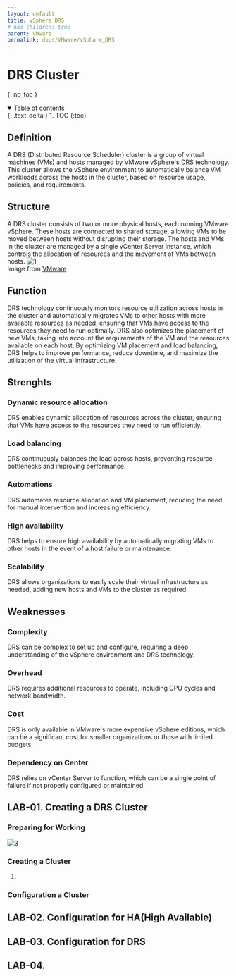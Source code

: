 ```yaml
---
layout: default
title: vSphere DRS 
# has_children: true
parent: VMware
permalink: docs/VMware/vSphare_DRS
---
```


# DRS Cluster
{: no_toc }

<details open markdown="block">  
  <summary>
    Table of contents
  </summary>
  {: .text-delta }
1. TOC  
{:toc}
</details>

## Definition  

A DRS (Distributed Resource Scheduler) cluster is a group of virtual machines (VMs) and hosts managed by VMware vSphere's DRS technology. This cluster allows the vSphere environment to automatically balance VM workloads across the hosts in the cluster, based on resource usage, policies, and requirements.  

## Structure  

A DRS cluster consists of two or more physical hosts, each running VMware vSphere. These hosts are connected to shared storage, allowing VMs to be moved between hosts without disrupting their storage. The hosts and VMs in the cluster are managed by a single vCenter Server instance, which controls the allocation of resources and the movement of VMs between hosts.
![1](/docs/VMware/DRS_Cluster/1.jpg)  
Image from [VMware](https://www.google.com/url?sa=i&url=https%3A%2F%2Fwww.vmware.com%2Fproducts%2Fvsphere%2Fdrs-dpm.html&psig=AOvVaw3kTRqZw8IjBba545v1IhIV&ust=1677567011563000&source=images&cd=vfe&ved=0CBEQjhxqFwoTCODimqCOtf0CFQAAAAAdAAAAABAQ)

## Function  

DRS technology continuously monitors resource utilization across hosts in the cluster and automatically migrates VMs to other hosts with more available resources as needed, ensuring that VMs have access to the resources they need to run optimally. DRS also optimizes the placement of new VMs, taking into account the requirements of the VM and the resources available on each host. By optimizing VM placement and load balancing, DRS helps to improve performance, reduce downtime, and maximize the utilization of the virtual infrastructure.  
<!-- ![2](/docs/VMware/DRS_Cluster/2.png)   -->

## Strenghts

### Dynamic resource allocation  

DRS enables dynamic allocation of resources across the cluster, ensuring that VMs have access to the resources they need to run efficiently.

### Load balancing

DRS continuously balances the load across hosts, preventing resource bottlenecks and improving performance.

### Automations  

DRS automates resource allocation and VM placement, reducing the need for manual intervention and increasing efficiency.  

### High availability  

DRS helps to ensure high availability by automatically migrating VMs to other hosts in the event of a host failure or maintenance.

### Scalability  

DRS allows organizations to easily scale their virtual infrastructure as needed, adding new hosts and VMs to the cluster as required.  

## Weaknesses

### Complexity  

DRS can be complex to set up and configure, requiring a deep understanding of the vSphere environment and DRS technology.

### Overhead

DRS requires additional resources to operate, including CPU cycles and network bandwidth.  

### Cost  

DRS is only available in VMware's more expensive vSphere editions, which can be a significant cost for smaller organizations or those with limited budgets.

### Dependency on Center  

DRS relies on vCenter Server to function, which can be a single point of failure if not properly configured or maintained.

## LAB-01. Creating a DRS Cluster

### Preparing for Working  

![3](/docs/VMware/DRS_Cluster/3.png)

### Creating a Cluster  

1. 

### Configuration a Cluster  

## LAB-02. Configuration for HA(High Available)  

## LAB-03. Configuration for DRS

## LAB-04. 
